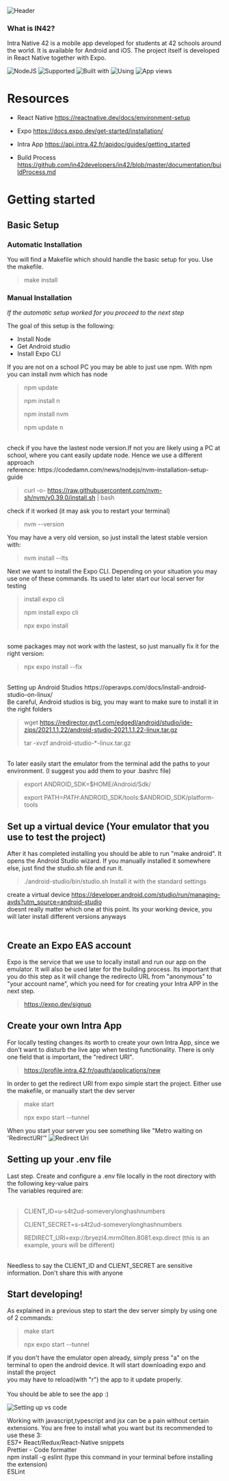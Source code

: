 
![Header](/documentation/images/Header.png)


### What is IN42?
Intra Native 42 is a mobile app developed for students at 42 schools around the world. It is available for Android and iOS.
The project itself is developed in React Native together with Expo.

![NodeJS](https://img.shields.io/badge/Supported-NodeJS-green?style=flat) ![Supported](https://img.shields.io/badge/Supported-TypeScript-blue?style=flat) ![Built with](https://img.shields.io/badge/Built%20with-React%20Native-lightblue?style=flat) ![Using](https://img.shields.io/badge/Using-Expo-white?style=flat)
![App views](/documentation/images/AppViewPresentation.png)
# Resources


- React Native https://reactnative.dev/docs/environment-setup <br>
- Expo https://docs.expo.dev/get-started/installation/ <br>
- Intra App https://api.intra.42.fr/apidoc/guides/getting_started <br>

- Build Process https://github.com/in42developers/in42/blob/master/documentation/buildProcess.md




# Getting started

## Basic Setup
### Automatic Installation
You will find a Makefile which should handle the basic setup for you. Use the makefile.
> make install
### Manual Installation
*If the automatic setup worked for you proceed to the next step*

The goal of this setup is the following:<br>
- Install Node
- Get Android studio
- Install Expo CLI

If you are not on a school PC you may be able to just use npm. With npm you can install nvm which has node

> npm update
>
> npm install n
>
> npm install nvm
>
> npm update n
<br>
check if you have the lastest node version.If not you are likely using a PC at school, where you cant easily update node. Hence we use a different approach<br>
reference: https://codedamn.com/news/nodejs/nvm-installation-setup-guide

> curl -o- https://raw.githubusercontent.com/nvm-sh/nvm/v0.39.0/install.sh | bash

check if it worked (it may ask you to restart your terminal) <br>

> nvm --version

You may have a very old version, so just install the latest stable version with:<br>

> nvm install --lts

Next we want to install the Expo CLI. Depending on your situation you may use one of these commands. Its used to later start our local server for testing<br>

> install expo cli
> 
> npm install expo cli
> 
> npx expo install

<br>
some packages may not work with the lastest, so just manually fix it for the right version: <br>

> npx expo install --fix

<br>
Setting up Android Studios https://operavps.com/docs/install-android-studio-on-linux/ <br>
Be careful, Android studios is big, you may want to make sure to install it in the right folders <br>

> wget https://redirector.gvt1.com/edgedl/android/studio/ide-zips/2021.1.1.22/android-studio-2021.1.1.22-linux.tar.gz
> 
> tar -xvzf android-studio-*-linux.tar.gz

<br>
To later easily start the emulator from the terminal add the paths to your environment. (I suggest you add them to your .bashrc file) 

> export ANDROID_SDK=$HOME/Android/Sdk/
> 
> export PATH=${PATH}:$ANDROID_SDK/tools:$ANDROID_SDK/platform-tools


## Set up a virtual device (Your emulator that you use to test the project)

After it has completed installing you should be able to run "make android". It opens the Android Studio wizard. If you manually installed it somewhere else, just find the studio.sh file and run it.

> ./android-studio/bin/studio.sh
Install it with the standard settings<br>

create a virtual device https://developer.android.com/studio/run/managing-avds?utm_source=android-studio<br>
doesnt really matter which one at this point. Its your working device, you will later install different versions anyways<br>
<br>

## Create an Expo EAS account
Expo is the service that we use to locally install and run our app on the emulator. It will also be used later for the building process. Its important that you do this step as it will change the redirecto URL from "anonymous" to "your account name", which you need for for creating your Intra APP in the next step. <br>

> https://expo.dev/signup

## Create your own Intra App
For locally testing changes its worth to create your own Intra App, since we don't want to disturb the live app when testing functionality. There is only one field that is important, the "redirect URI".<br>

> https://profile.intra.42.fr/oauth/applications/new

In order to get the redirect URI from expo simple start the project. Either use the makefile, or manually start the dev server <br>

> make start
>
> npx expo start --tunnel

When you start your server you see something like "Metro waiting on 'RedirectURI'"
![Redirect Uri](/documentation/images/RedirectURI.png)

## Setting up your .env file
Last step. Create and configure a .env file locally in the root directory with the following key-value pairs<br>
The variables required are: <br>
<br>
> CLIENT_ID=u-s4t2ud-someverylonghashnumbers
> 
> CLIENT_SECRET=s-s4t2ud-someverylonghashnumbers
> 
> REDIRECT_URI=exp://bryezl4.mrm0lten.8081.exp.direct (this is an example, yours will be different)
> 
<br>
Needless to say the CLIENT_ID and CLIENT_SECRET are sensitive information. Don't share this with anyone<br>

## Start developing!
As explained in a previous step to start the dev server simply by using  one of 2 commands:<br>

> make start
>
> npx expo start --tunnel

If you don't have the emulator open already, simply press "a" on the terminal to open the android device. It will start downloading expo and install the project<br>
you may have to reload(with "r") the app to it update properly.<br>
<br>
You should be able to see the app :)<br>




![Setting up vs code](/documentation/images/SettingUpVsCode.png)

Working with javascript,typescript and jsx can be a pain without certain extensions. You are free to install what you want but its recommended to use these 3:<br>
ES7+ React/Redux/React-Native snippets<br>
Prettier - Code formatter<br>
npm install -g eslint (type this command in your terminal before installing the extension)<br>
ESLint<br>

